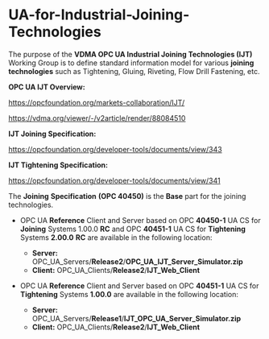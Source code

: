 # UA-for-Industrial-Joining-Technologies
The purpose of the **VDMA OPC UA Industrial Joining Technologies (IJT)** Working Group is to define standard information model for various **joining** **technologies** such as Tightening, Gluing, Riveting, Flow Drill Fastening, etc.

**OPC UA IJT Overview:** 

https://opcfoundation.org/markets-collaboration/IJT/

https://vdma.org/viewer/-/v2article/render/88084510 

**IJT Joining Specification:** 

https://opcfoundation.org/developer-tools/documents/view/343 

**IJT Tightening Specification:** 

https://opcfoundation.org/developer-tools/documents/view/341 

The **Joining** **Specification** **(OPC 40450)** is the **Base** part for the joining technologies.

- OPC UA **Reference** Client and Server based on OPC **40450-1** UA CS for **Joining** Systems 1.00.0 **RC** and OPC **40451-1** UA CS for **Tightening** Systems **2.00.0** **RC** are available in the following location:

    * **Server:** OPC_UA_Servers/**Release2**/**OPC_UA_IJT_Server_Simulator.zip**
    * **Client:** OPC_UA_Clients/**Release2**/**IJT_Web_Client**

- OPC UA **Reference** Client and Server based on OPC **40451-1** UA CS for **Tightening** Systems **1.00.0** are available in the following location:

   * **Server:** OPC_UA_Servers/**Release1**/**IJT_OPC_UA_Server_Simulator.zip**
   * **Client:** OPC_UA_Clients/**Release2**/**IJT_Web_Client**



